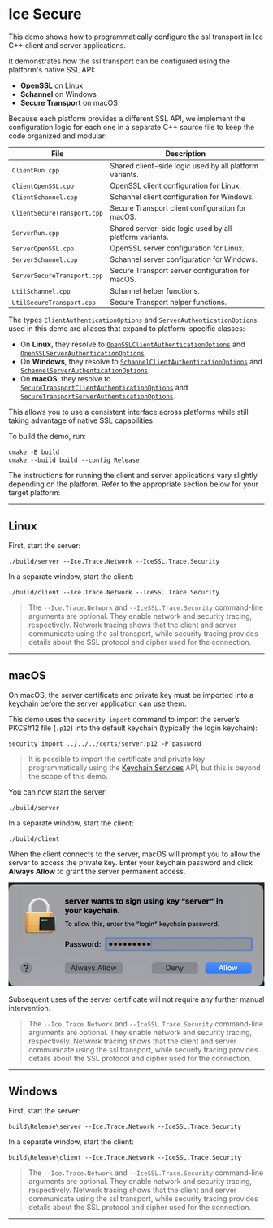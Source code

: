 # Ice Secure

This demo shows how to programmatically configure the ssl transport in Ice C++ client and server applications.

It demonstrates how the ssl transport can be configured using the platform's native SSL API:

- **OpenSSL** on Linux
- **Schannel** on Windows
- **Secure Transport** on macOS

Because each platform provides a different SSL API, we implement the configuration logic for each one in a separate C++
source file to keep the code organized and modular:

| File                        | Description                                             |
|-----------------------------|---------------------------------------------------------|
| `ClientRun.cpp`             | Shared client-side logic used by all platform variants. |
| `ClientOpenSSL.cpp`         | OpenSSL client configuration for Linux.                 |
| `ClientSchannel.cpp`        | Schannel client configuration for Windows.              |
| `ClientSecureTransport.cpp` | Secure Transport client configuration for macOS.        |
| `ServerRun.cpp`             | Shared server-side logic used by all platform variants. |
| `ServerOpenSSL.cpp`         | OpenSSL server configuration for Linux.                 |
| `ServerSchannel.cpp`        | Schannel server configuration for Windows.              |
| `ServerSecureTransport.cpp` | Secure Transport server configuration for macOS.        |
| `UtilSchannel.cpp`          | Schannel helper functions.                              |
| `UtilSecureTransport.cpp`   | Secure Transport helper functions.                      |

The types `ClientAuthenticationOptions` and `ServerAuthenticationOptions` used in this demo are aliases that expand to
platform-specific classes:

- On **Linux**, they resolve to [`OpenSSLClientAuthenticationOptions`] and [`OpenSSLServerAuthenticationOptions`].
- On **Windows**, they resolve to [`SchannelClientAuthenticationOptions`] and [`SchannelServerAuthenticationOptions`].
- On **macOS**, they resolve to [`SecureTransportClientAuthenticationOptions`] and [`SecureTransportServerAuthenticationOptions`].

This allows you to use a consistent interface across platforms while still taking advantage of native SSL capabilities.

To build the demo, run:

```shell
cmake -B build
cmake --build build --config Release
```

The instructions for running the client and server applications vary slightly depending on the platform.
Refer to the appropriate section below for your target platform:

---

## Linux

First, start the server:

```shell
./build/server --Ice.Trace.Network --IceSSL.Trace.Security
```

In a separate window, start the client:

```shell
./build/client --Ice.Trace.Network --IceSSL.Trace.Security
```

> The `--Ice.Trace.Network` and `--IceSSL.Trace.Security` command-line arguments are optional.
> They enable network and security tracing, respectively.
> Network tracing shows that the client and server communicate using the ssl transport,
> while security tracing provides details about the SSL protocol and cipher used for the connection.

---

## macOS

On macOS, the server certificate and private key must be imported into a keychain before the server application can
use them.

This demo uses the `security import` command to import the server’s PKCS#12 file (`.p12`) into the default keychain
(typically the login keychain):

```shell
security import ../../../certs/server.p12 -P password
```

> It is possible to import the certificate and private key programmatically using the [Keychain Services] API,
> but this is beyond the scope of this demo.

You can now start the server:

```shell
./build/server
```

In a separate window, start the client:

```shell
./build/client
```

When the client connects to the server, macOS will prompt you to allow the server to access the private key.
Enter your keychain password and click **Always Allow** to grant the server permanent access.

![Keychain Access](keychain-access.png)

Subsequent uses of the server certificate will not require any further manual intervention.

> The `--Ice.Trace.Network` and `--IceSSL.Trace.Security` command-line arguments are optional.
> They enable network and security tracing, respectively.
> Network tracing shows that the client and server communicate using the ssl transport,
> while security tracing provides details about the SSL protocol and cipher used for the connection.

---

## Windows

First, start the server:

```shell
build\Release\server --Ice.Trace.Network --IceSSL.Trace.Security
```

In a separate window, start the client:

```shell
build\Release\client --Ice.Trace.Network --IceSSL.Trace.Security
```

> The `--Ice.Trace.Network` and `--IceSSL.Trace.Security` command-line arguments are optional.
> They enable network and security tracing, respectively.
> Network tracing shows that the client and server communicate using the ssl transport,
> while security tracing provides details about the SSL protocol and cipher used for the connection.

---

[Keychain Services]: https://developer.apple.com/documentation/security/keychain-services?language=objc
[`OpenSSLClientAuthenticationOptions`]: https://code.zeroc.com/ice/main/api/cpp/structIce_1_1SSL_1_1OpenSSLClientAuthenticationOptions.html
[`OpenSSLServerAuthenticationOptions`]: https://code.zeroc.com/ice/main/api/cpp/structIce_1_1SSL_1_1OpenSSLServerAuthenticationOptions.html
[`SchannelClientAuthenticationOptions`]: https://code.zeroc.com/ice/main/api/cpp/structIce_1_1SSL_1_1SchannelClientAuthenticationOptions.html
[`SchannelServerAuthenticationOptions`]: https://code.zeroc.com/ice/main/api/cpp/structIce_1_1SSL_1_1SchannelServerAuthenticationOptions.html
[`SecureTransportClientAuthenticationOptions`]: https://code.zeroc.com/ice/main/api/cpp/structIce_1_1SSL_1_1SecureTransportClientAuthenticationOptions.html
[`SecureTransportServerAuthenticationOptions`]: https://code.zeroc.com/ice/main/api/cpp/structIce_1_1SSL_1_1SecureTransportServerAuthenticationOptions.html
